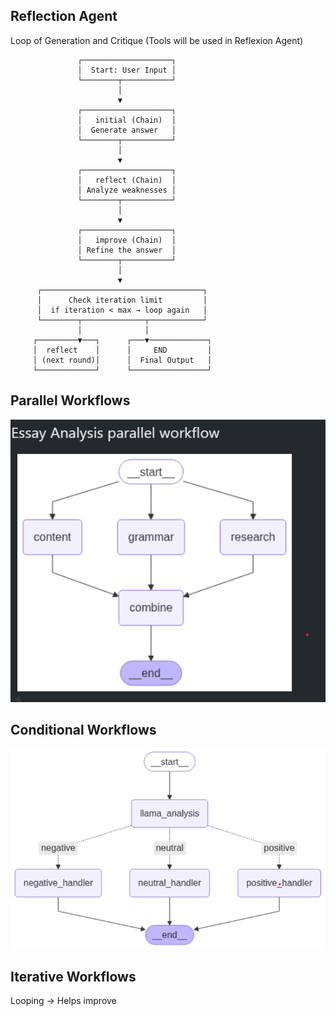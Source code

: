 
## Reflection Agent
Loop of Generation and Critique (Tools will be used in Reflexion Agent)

                   ┌────────────────────┐
                   │  Start: User Input │
                   └────────┬───────────┘
                            │
                            ▼
                   ┌────────────────────┐
                   │   initial (Chain)  │
                   │  Generate answer   │
                   └────────┬───────────┘
                            │
                            ▼
                   ┌────────────────────┐
                   │   reflect (Chain)  │
                   │ Analyze weaknesses │
                   └────────┬───────────┘
                            │
                            ▼
                   ┌────────────────────┐
                   │   improve (Chain)  │
                   │ Refine the answer  │
                   └────────┬───────────┘
                            │
                            ▼
          ┌────────────────────────────────────┐
          │      Check iteration limit         │
          │  if iteration < max → loop again   │
          └────────┬──────────────┬────────────┘
                   │              │
         ┌─────────▼───┐      ┌───▼─────────────┐
         │  reflect    │      │     END         │
         │ (next round)│      │  Final Output   │
         └─────────────┘      └─────────────────┘

## Parallel Workflows
![alt text](image.png)

## Conditional Workflows
![alt text](image-1.png)

## Iterative Workflows
Looping -> Helps improve